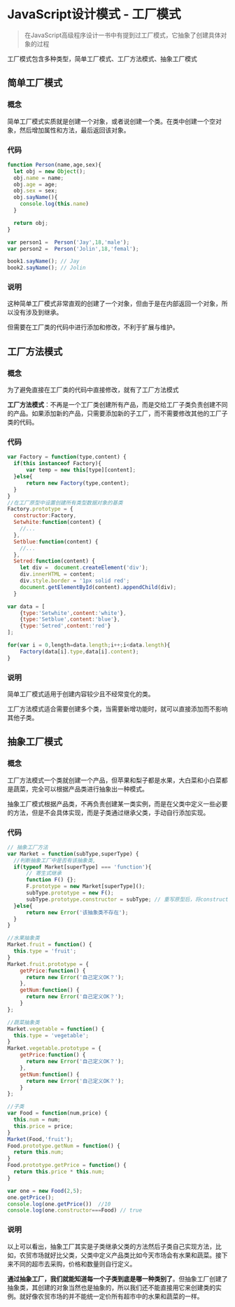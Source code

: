 # JavaScript设计模式 - 工厂模式

> 在JavaScript高级程序设计一书中有提到过工厂模式，它抽象了创建具体对象的过程

工厂模式包含多种类型，简单工厂模式、工厂方法模式、抽象工厂模式

## 简单工厂模式

### 概念

简单工厂模式实质就是创建一个对象，或者说创建一个类。在类中创建一个空对象，然后增加属性和方法，最后返回该对象。

### 代码

```javascript
function Person(name,age,sex){
  let obj = new Object();
  obj.name = name;
  obj.age = age;
  obj.sex = sex;
  obj.sayName(){
    console.log(this.name)
  }

  return obj;
}

var person1 =  Person('Jay',18,'male');
var person2 =  Person('Jolin',18,'femal');

book1.sayName(); // Jay
book2.sayName(); // Jolin
```

### 说明

这种简单工厂模式非常直观的创建了一个对象，但由于是在内部返回一个对象，所以没有涉及到继承。

但需要在工厂类的代码中进行添加和修改，不利于扩展与维护。

## 工厂方法模式

### 概念

为了避免直接在工厂类的代码中直接修改，就有了工厂方法模式


**工厂方法模式**：不再是一个工厂类创建所有产品，而是交给工厂子类负责创建不同的产品。如果添加新的产品，只需要添加新的子工厂，而不需要修改其他的工厂子类的代码。

### 代码

```javascript
var Factory = function(type,content) {
  if(this instanceof Factory){
      var temp = new this[type][content];
  }else{
      return new Factory(type,content);
  }
}
//在工厂原型中设置创建所有类型数据对象的基类
Factory.prototype = {
  constructor:Factory,
  Setwhite:function(content) {
    //...
  },
  Setblue:function(content) {
    //...
  },
  Setred:function(content) {
    let div =  document.createElement('div');
    div.innerHTML = content;
    div.style.border = '1px solid red';
    document.getElementById(content).appendChild(div);   
  }

var data = [
    {type:'Setwhite',content:'white'},
    {type:'Setblue',content:'blue'},
    {type:'Setred',content:'red'}
];

for(var i = 0,length=data.length;i++;i<data.length){
    Factory(data[i].type,data[i].content);
}
```

### 说明

简单工厂模式适用于创建内容较少且不经常变化的类。

工厂方法模式适合需要创建多个类，当需要新增功能时，就可以直接添加而不影响其他子类。

## 抽象工厂模式

### 概念

工厂方法模式一个类就创建一个产品，但苹果和梨子都是水果，大白菜和小白菜都是蔬菜，完全可以根据产品类进行抽象出一种模式。

抽象工厂模式根据产品类，不再负责创建某一类实例，而是在父类中定义一些必要的方法，但是不会具体实现，而是子类通过继承父类，手动自行添加实现。

### 代码

```javascript
// 抽象工厂方法
var Market = function(subType,superType) {
  //判断抽象工厂中是否有该抽象类, 
  if(typeof Market[superType] === 'function'){
      // 寄生式继承
      function F() {};
      F.prototype = new Market[superType]();
      subType.prototype = new F();
      subType.prototype.constructor = subType; // 重写原型后，将constructor重新指回去
  }else{
      return new Error('该抽象类不存在');
  }
}

//水果抽象类
Market.fruit = function() {
  this.type = 'fruit';
}
Market.fruit.prototype = {
    getPrice:function() {
      return new Error('自己定义OK？');
    },
    getNum:function() {
      return new Error('自己定义OK？');
    }
};

//蔬菜抽象类
Market.vegetable = function() {
  this.type = 'vegetable';
}
Market.vegetable.prototype = {
    getPrice:function() {
      return new Error('自己定义OK？');
    },
    getNum:function() {
      return new Error('自己定义OK？');
    }
};

//子类
var Food = function(num,price) {
  this.num = num;
  this.price = price;
}
Market(Food,'fruit');
Food.prototype.getNum = function() {
  return this.num;
}
Food.prototype.getPrice = function() {
  return this.price * this.num;
}

var one = new Food(2,5);
one.getPrice();
console.log(one.getPrice())  //10
console.log(one.constructor===Food) // true
```

### 说明

以上可以看出，抽象工厂其实是子类继承父类的方法然后子类自己实现方法，比如，农贸市场就好比父类，父类中定义产品类比如今天市场会有水果和蔬菜。接下来不同的超市去采购，价格和数量则自行定义。

**通过抽象工厂，我们就能知道每一个子类到底是哪一种类别了**。但抽象工厂创建了抽象类，其创建的对象当然也是抽象的，所以我们还不能直接用它来创建类的实例。就好像农贸市场的并不能统一定价所有超市中的水果和蔬菜的一样。




